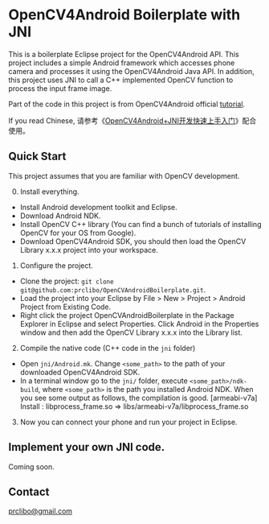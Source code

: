 # OpenCV4Android Boilerplate with JNI

This is a boilerplate Eclipse project for the OpenCV4Android API. This project includes a simple Android framework which accesses phone camera and processes it using the OpenCV4Android Java API. In addition, this project uses JNI to call a C++ implemented OpenCV function to process the input frame image.

Part of the code in this project is from OpenCV4Android official [tutorial](http://docs.opencv.org/doc/tutorials/introduction/android_binary_package/dev_with_OCV_on_Android.html#hello-opencv-sample).

If you read Chinese, 请参考《[OpenCV4Android+JNI开发快速上手入门](http://cvnote.info/opencv4androidjni-quick-tutorial/)》配合使用。

## Quick Start

This project assumes that you are familiar with OpenCV development. 

0. Install everything.
  - Install Android development toolkit and Eclipse.
  - Download Android NDK.
  - Install OpenCV C++ library (You can find a bunch of tutorials of installing OpenCV for your OS from Google).
  - Download OpenCV4Android SDK, you should then load the OpenCV Library x.x.x project into your workspace.

1. Configure the project.
  - Clone the project: `git clone git@github.com:prclibo/OpenCVAndroidBoilerplate.git`.
  - Load the project into your Eclipse by File > New > Project > Android Project from Existing Code.
  - Right click the project OpenCVAndroidBoilerplate in the Package Explorer in Eclipse and select Properties. Click Android in the Properties window and then add the OpenCV Library x.x.x into the Library list.

2. Compile the native code (C++ code in the `jni` folder)
  - Open `jni/Android.mk`. Change `<some_path>` to the path of your downloaded OpenCV4Android SDK.
  - In a terminal window go to the `jni/` folder, execute `<some_path>/ndk-build`, where `<some_path>` is the path you installed Android NDK. When you see some output as follows, the compilation is good.
    [armeabi-v7a] Install        : libprocess_frame.so => libs/armeabi-v7a/libprocess_frame.so

3. Now you can connect your phone and run your project in Eclipse.

## Implement your own JNI code.

Coming soon.

## Contact
prclibo@gmail.com
